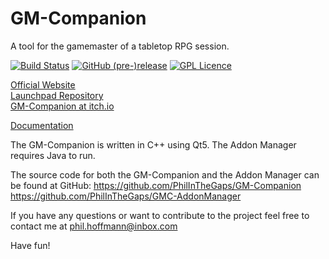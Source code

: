 # GM-Companion

A tool for the gamemaster of a tabletop RPG session.

[![Build Status](https://travis-ci.org/PhilInTheGaps/GM-Companion.svg?branch=master)](https://travis-ci.org/PhilInTheGaps/GM-Companion)
[![GitHub (pre-)release](https://img.shields.io/github/release/qubyte/rubidium/all.svg)](https://github.com/PhilInTheGaps/GM-Companion)
[![GPL Licence](https://badges.frapsoft.com/os/gpl/gpl.svg?v=103)](https://opensource.org/licenses/GPL-3.0/)

[Official Website](https://gm-companion.github.io/)  
[Launchpad Repository](https://launchpad.net/~rophil/+archive/ubuntu/gm-companion)  
[GM-Companion at itch.io](https://philinthegaps.itch.io/gm-companion)  

[Documentation](https://github.com/PhilInTheGaps/GM-Companion/wiki)

The GM-Companion is written in C++ using Qt5.
The Addon Manager requires Java to run.

The source code for both the GM-Companion and the Addon Manager can be found at GitHub:
https://github.com/PhilInTheGaps/GM-Companion  
https://github.com/PhilInTheGaps/GMC-AddonManager

If you have any questions or want to contribute to the project feel free to contact me at
phil.hoffmann@inbox.com

Have fun!
